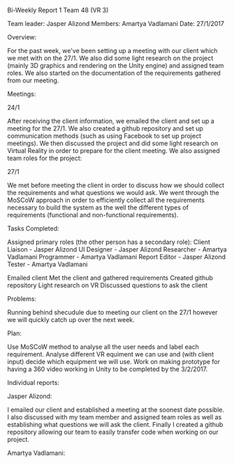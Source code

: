 Bi-Weekly Report 1
Team 48 (VR 3)

Team leader: Jasper Alizond
Members: Amartya Vadlamani
Date: 27/1/2017

Overview:

For the past week, we've been setting up a meeting with our client which we met with on the 27/1. We also did some light research
on the project (mainly 3D graphics and rendering on the Unity engine) and assigned team roles. We also started on the
documentation of the requirements gathered from our meeting.

Meetings:

24/1

After receiving the client information, we emailed the client and set up a meeting for the 27/1. We also created a github
repository and set up communication methods (such as using Facebook to set up project meetings). We then discussed the project
and did some light research on Virtual Reality in order to prepare for the client meeting. We also assigned team roles for the
project: 


27/1

We met before meeting the client in order to discuss how we should collect the requirements and what questions we would ask. We
went through the MoSCoW approach in order to efficiently collect all the requirements necessary to build the system as the
well the different types of requirements (functional and non-functional requirements).

Tasks Completed:

Assigned primary roles (the other person has a secondary role):
Client Liaison - Jasper Alizond
UI Designer - Jasper Alizond
Researcher - Amartya Vadlamani
Programmer - Amartya Vadlamani
Report Editor - Jasper Alizond
Tester - Amartya Vadlamani

Emailed client
Met the client and gathered requirements
Created github repository
Light research on VR
Discussed questions to ask the client

Problems:

Running behind shecudule due to meeting our client on the 27/1 however we will quickly catch up over the next week.

Plan:

Use MoSCoW method to analyse all the user needs and label each requirement.
Analyse different VR equiment we can use and (with client input) decide which equipment we will use.
Work on making prototype for having a 360 video working in Unity to be completed by the 3/2/2017.

Individual reports:

Jasper Alizond:

I emailed our client and established a meeting at the soonest date possible. I also discussed with my team member and assigned
team roles as well as establishing what questions we will ask the client. Finally I created a github repository allowing our team
to easily transfer code when working on our project.

Amartya Vadlamani:

